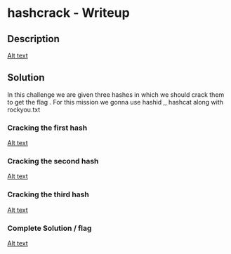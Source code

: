 # hashcrack - Writeup

## Description

[Alt text](img/1.png)

## Solution

In this challenge we are given three hashes in which we should crack them to get the flag .
For this mission we gonna use hashid ,, hashcat along with rockyou.txt

### Cracking the first hash

[Alt text](img/2.png)

### Cracking the second hash

[Alt text](img/3.png)

### Cracking the third hash

[Alt text](img/4.png)

### Complete Solution / flag

[Alt text](img/5.png)
